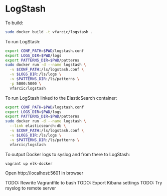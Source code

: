 LogStash
========

To build:

```bash
sudo docker build -t vfarcic/logstash .
```

To run LogStash:

```bash
export CONF_PATH=$PWD/logstash.conf
export LOGS_DIR=$PWD/logs
export PATTERNS_DIR=$PWD/patterns
sudo docker run -d --name logstash \
  -v $CONF_PATH:/ls/logstash.conf \
  -v $LOGS_DIR:/ls/logs \
  -v $PATTERNS_DIR:/ls/patterns \
  -p 5000:5000 \
  vfarcic/logstash
```

To run LogStash linked to the ElasticSearch container:

```bash
export CONF_PATH=$PWD/logstash.conf
export LOGS_DIR=$PWD/logs
export PATTERNS_DIR=$PWD/patterns
sudo docker run -d --name logstash \
  --link elasticsearch:db \
  -v $CONF_PATH:/ls/logstash.conf \
  -v $LOGS_DIR:/ls/logs \
  -v $PATTERNS_DIR:/ls/patterns \
  vfarcic/logstash
```

To output Docker logs to syslog and from there to LogStash:

```bash
vagrant up elk-docker
```

Open http://localhost:5601 in browser

TODO: Rewrite Vagrantfile to bash
TODO: Export Kibana settings
TODO: Try rsyslog to remote server
